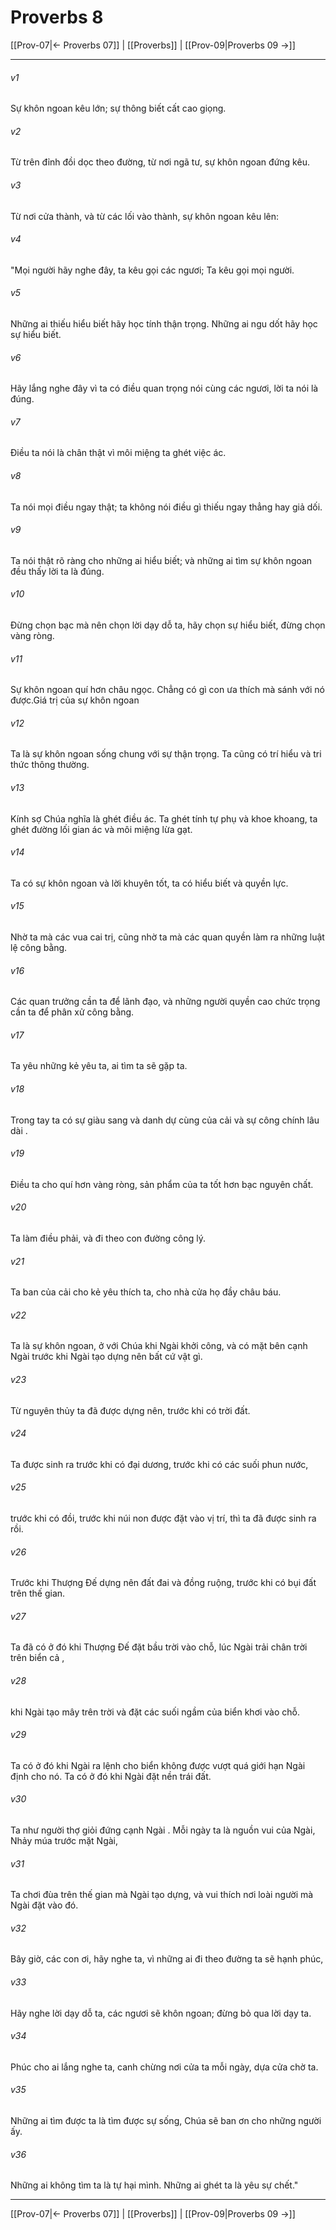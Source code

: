 # Proverbs 8

[[Prov-07|← Proverbs 07]] | [[Proverbs]] | [[Prov-09|Proverbs 09 →]]
***



###### v1 
Sự khôn ngoan kêu lớn; sự thông biết cất cao giọng. 

###### v2 
Từ trên đỉnh đồi dọc theo đường, từ nơi ngã tư, sự khôn ngoan đứng kêu. 

###### v3 
Từ nơi cửa thành, và từ các lối vào thành, sự khôn ngoan kêu lên: 

###### v4 
"Mọi người hãy nghe đây, ta kêu gọi các ngươi; Ta kêu gọi mọi người. 

###### v5 
Những ai thiếu hiểu biết hãy học tính thận trọng. Những ai ngu dốt hãy học sự hiểu biết. 

###### v6 
Hãy lắng nghe đây vì ta có điều quan trọng nói cùng các ngươi, lời ta nói là đúng. 

###### v7 
Điều ta nói là chân thật vì môi miệng ta ghét việc ác. 

###### v8 
Ta nói mọi điều ngay thật; ta không nói điều gì thiếu ngay thẳng hay giả dối. 

###### v9 
Ta nói thật rõ ràng cho những ai hiểu biết; và những ai tìm sự khôn ngoan đều thấy lời ta là đúng. 

###### v10 
Đừng chọn bạc mà nên chọn lời dạy dỗ ta, hãy chọn sự hiểu biết, đừng chọn vàng ròng. 

###### v11 
Sự khôn ngoan quí hơn châu ngọc. Chẳng có gì con ưa thích mà sánh với nó được.Giá trị của sự khôn ngoan 

###### v12 
Ta là sự khôn ngoan sống chung với sự thận trọng. Ta cũng có trí hiểu và tri thức thông thường. 

###### v13 
Kính sợ Chúa nghĩa là ghét điều ác. Ta ghét tính tự phụ và khoe khoang, ta ghét đường lối gian ác và môi miệng lừa gạt. 

###### v14 
Ta có sự khôn ngoan và lời khuyên tốt, ta có hiểu biết và quyền lực. 

###### v15 
Nhờ ta mà các vua cai trị, cũng nhờ ta mà các quan quyền làm ra những luật lệ công bằng. 

###### v16 
Các quan trưởng cần ta để lãnh đạo, và những người quyền cao chức trọng cần ta để phân xử công bằng. 

###### v17 
Ta yêu những kẻ yêu ta, ai tìm ta sẽ gặp ta. 

###### v18 
Trong tay ta có sự giàu sang và danh dự cùng của cải và sự công chính lâu dài . 

###### v19 
Điều ta cho quí hơn vàng ròng, sản phẩm của ta tốt hơn bạc nguyên chất. 

###### v20 
Ta làm điều phải, và đi theo con đường công lý. 

###### v21 
Ta ban của cải cho kẻ yêu thích ta, cho nhà cửa họ đầy châu báu. 

###### v22 
Ta là sự khôn ngoan, ở với Chúa khi Ngài khởi công, và có mặt bên cạnh Ngài trước khi Ngài tạo dựng nên bất cứ vật gì. 

###### v23 
Từ nguyên thủy ta đã được dựng nên, trước khi có trời đất. 

###### v24 
Ta được sinh ra trước khi có đại dương, trước khi có các suối phun nước, 

###### v25 
trước khi có đồi, trước khi núi non được đặt vào vị trí, thì ta đã được sinh ra rồi. 

###### v26 
Trước khi Thượng Đế dựng nên đất đai và đồng ruộng, trước khi có bụi đất trên thế gian. 

###### v27 
Ta đã có ở đó khi Thượng Đế đặt bầu trời vào chỗ, lúc Ngài trải chân trời trên biển cả , 

###### v28 
khi Ngài tạo mây trên trời và đặt các suối ngầm của biển khơi vào chỗ. 

###### v29 
Ta có ở đó khi Ngài ra lệnh cho biển không được vượt quá giới hạn Ngài định cho nó. Ta có ở đó khi Ngài đặt nền trái đất. 

###### v30 
Ta như người thợ giỏi đứng cạnh Ngài . Mỗi ngày ta là nguồn vui của Ngài, Nhảy múa trước mặt Ngài, 

###### v31 
Ta chơi đùa trên thế gian mà Ngài tạo dựng, và vui thích nơi loài người mà Ngài đặt vào đó. 

###### v32 
Bây giờ, các con ơi, hãy nghe ta, vì những ai đi theo đường ta sẽ hạnh phúc, 

###### v33 
Hãy nghe lời dạy dỗ ta, các ngươi sẽ khôn ngoan; đừng bỏ qua lời dạy ta. 

###### v34 
Phúc cho ai lắng nghe ta, canh chừng nơi cửa ta mỗi ngày, dựa cửa chờ ta. 

###### v35 
Những ai tìm được ta là tìm được sự sống, Chúa sẽ ban ơn cho những người ấy. 

###### v36 
Những ai không tìm ta là tự hại mình. Những ai ghét ta là yêu sự chết."

***
[[Prov-07|← Proverbs 07]] | [[Proverbs]] | [[Prov-09|Proverbs 09 →]]
